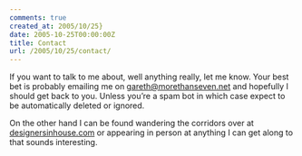 ```yaml
---
comments: true
created_at: 2005/10/25}
date: 2005-10-25T00:00:00Z
title: Contact
url: /2005/10/25/contact/
---
```


<p>
If you want to talk to me about, well anything really, let me know. Your best bet is probably emailing me on <a href="mailto:gareth@morethanseven.net">gareth@morethanseven.net</a> and hopefully I should get back to you. Unless you’re a spam bot in which case expect to be automatically deleted or ignored.

</p>
<p>
On the other hand I can be found wandering the corridors over at <a href="http://www.designersinhouse.com/">designersinhouse.com</a> or appearing in person at anything I can get along to that sounds interesting.

</p>
